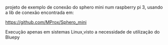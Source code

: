 projeto de exemplo de conexão do sphero mini num raspberry pi 3, usando a lib de conexão encontrada em:

https://github.com/MProx/Sphero_mini

Execução apenas em sistemas Linux,visto a necessidade de utilização do Bluepy

